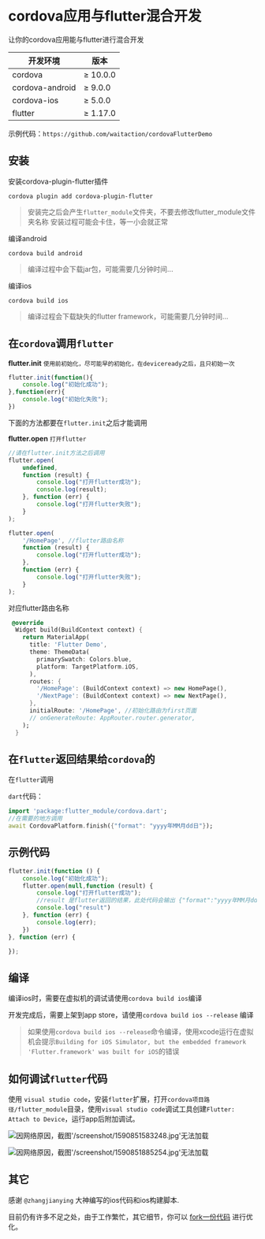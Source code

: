 # cordova应用与flutter混合开发

让你的cordova应用能与flutter进行混合开发

| 开发环境        | 版本     |
| --------------- | -------- |
| cordova         | ≥ 10.0.0 |
| cordova-android | ≥ 9.0.0  |
| cordova-ios     | ≥ 5.0.0  |
| flutter         | ≥ 1.17.0 |

示例代码：`https://github.com/waitaction/cordovaFlutterDemo`
## 安装

安装cordova-plugin-flutter插件

``` shell
cordova plugin add cordova-plugin-flutter
```

> 安装完之后会产生`flutter_module`文件夹，不要去修改flutter_module文件夹名称
> 安装过程可能会卡住，等一小会就正常

编译android

``` shell
cordova build android
```

> 编译过程中会下载jar包，可能需要几分钟时间...

编译ios

``` shell
cordova build ios
```

> 编译过程会下载缺失的flutter framework，可能需要几分钟时间...

## 在`cordova`调用`flutter`

**flutter.init** `使用前初始化，尽可能早的初始化，在deviceready之后，且只初始一次`

``` javascript
flutter.init(function(){
    console.log("初始化成功");
},function(err){
    console.log("初始化失败");
})
```

下面的方法都要在`flutter.init`之后才能调用

**flutter.open** `打开flutter`

``` javascript
//请在flutter.init方法之后调用
flutter.open(
    undefined,
    function (result) {
        console.log("打开flutter成功");
        console.log(result);
    }, function (err) {
        console.log("打开flutter失败");
    }
);

flutter.open(
    '/HomePage', //flutter路由名称    
    function (result) {
        console.log("打开flutter成功");
    },
    function (err) {
        console.log("打开flutter失败");
    }
);
```

对应flutter路由名称

``` dart
 @override
  Widget build(BuildContext context) {
    return MaterialApp(
      title: 'Flutter Demo',
      theme: ThemeData(
        primarySwatch: Colors.blue,
        platform: TargetPlatform.iOS,
      ),
      routes: {
        '/HomePage': (BuildContext context) => new HomePage(),
        '/NextPage': (BuildContext context) => new NextPage(),
      },
      initialRoute: '/HomePage', //初始化路由为first页面
      // onGenerateRoute: AppRouter.router.generator,
    );
  }
```

## 在`flutter`返回结果给`cordova`的

在`flutter`调用

`dart`代码：

``` dart
import 'package:flutter_module/cordova.dart';
//在需要的地方调用
await CordovaPlatform.finish({"format": "yyyy年MM月dd日"});
```

## 示例代码

``` js
flutter.init(function () {
    console.log("初始化成功");
    flutter.open(null,function (result) {
        console.log("打开flutter成功");
        //result 是flutter返回的结果，此处代码会输出 {"format":"yyyy年MM月dd日"}
        console.log("result")
    }, function (err) {
        console.log(err);
    })
}, function (err) {

});
```

## 编译

编译ios时，需要在虚拟机的调试请使用`cordova build ios`编译

开发完成后，需要上架到app store，请使用`cordova build ios --release` 编译

> 如果使用`cordova build ios --release`命令编译，使用xcode运行在虚拟机会提示`Building for iOS Simulator, but the embedded framework 'Flutter.framework' was built for iOS`的错误

## 如何调试`flutter`代码

使用 `visual studio code`，安装`flutter`扩展，打开`cordova项目路径/flutter_module`目录，使用`visual studio code`调试工具创建`Flutter: Attach to Device`，运行app后附加调试。

![因网络原因，截图'/screenshot/1590851583248.jpg'无法加载](/screenshot/1590851583248.jpg "截图")

![因网络原因，截图'/screenshot/1590851885254.jpg'无法加载](/screenshot/1590851885254.jpg "截图")

## 其它

感谢 `@zhangjianying` 大神编写的ios代码和ios构建脚本.

目前仍有许多不足之处，由于工作繁忙，其它细节，你可以 [fork一份代码](https://github.com/waitaction/cordova-plugin-flutter) 进行优化。
